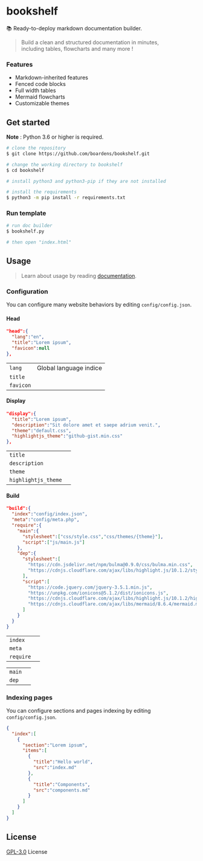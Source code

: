 # bookshelf
📚 Ready-to-deploy markdown documentation builder.

> Build a clean and structured documentation in minutes,<br>
> including tables, flowcharts and many more !

### Features

- Markdown-inherited features
- Fenced code blocks
- Full width tables
- Mermaid flowcharts
- Customizable themes

## Get started

**Note** : Python 3.6 or higher is required.

```bash
# clone the repository
$ git clone https://github.com/boardens/bookshelf.git

# change the working directory to bookshelf
$ cd bookshelf

# install python3 and python3-pip if they are not installed

# install the requirements
$ python3 -m pip install -r requirements.txt
```

### Run template

```bash
# run doc builder
$ bookshelf.py

# then open "index.html"
```

## Usage

> Learn about usage by reading [documentation](https://boardens.github.io/bookshelf).

### Configuration

You can configure many website behaviors by editing `config/config.json`.

#### Head

```json
"head":{
  "lang":"en",
  "title":"Lorem ipsum",
  "favicon":null
},
```

| | |
|---|---|
| `lang` | Global language indice |
| `title` |  |
| `favicon` |  |

#### Display

```json
"display":{
  "title":"Lorem ipsum",
  "description":"Sit dolore amet et saepe adrium venit.",
  "theme":"default.css",
  "highlightjs_theme":"github-gist.min.css"
},
```

| | |
|---|---|
| `title` |  |
| `description` |  |
| `theme` |  |
| `highlightjs_theme` |  |


#### Build

```json
"build":{
  "index":"config/index.json",
  "meta":"config/meta.php",
  "require":{
    "main":{
      "stylesheet":["css/style.css","css/themes/{theme}"],
      "script":["js/main.js"]
    },
    "dep":{
      "stylesheet":[
        "https://cdn.jsdelivr.net/npm/bulma@0.9.0/css/bulma.min.css",
        "https://cdnjs.cloudflare.com/ajax/libs/highlight.js/10.1.2/styles/{highlightjs_theme}"
      ],
      "script":[
        "https://code.jquery.com/jquery-3.5.1.min.js",
        "https://unpkg.com/ionicons@5.1.2/dist/ionicons.js",
        "https://cdnjs.cloudflare.com/ajax/libs/highlight.js/10.1.2/highlight.min.js",
        "https://cdnjs.cloudflare.com/ajax/libs/mermaid/8.6.4/mermaid.min.js"
      ]
    }
  }
}
```

| | |
|---|---|
| `index` |  |
| `meta` |  |
| `require` |  |

| | |
|---|---|
| `main` |  |
| `dep` |  |

### Indexing pages

You can configure sections and pages indexing by editing `config/config.json`.

```json
{
  "index":[
    {
      "section":"Lorem ipsum",
      "items":[
        {
          "title":"Hello world",
          "src":"index.md"
        },
        {
          "title":"Components",
          "src":"components.md"
        }
      ]
    }
  ]
}
```

## License

[GPL-3.0](https://github.com/boardens/watson/LICENSE/) License

